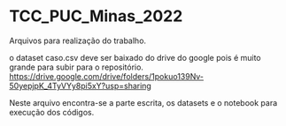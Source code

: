 # TCC_PUC_Minas_2022
Arquivos para realização do trabalho.

o dataset caso.csv deve ser baixado do drive do google pois é muito grande para subir para o repositório.
https://drive.google.com/drive/folders/1pokuo139Nv-50yepjpK_4TyVYy8pi5xY?usp=sharing

Neste arquivo encontra-se a parte escrita, os datasets e o notebook para execução dos códigos.

